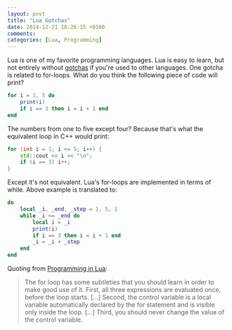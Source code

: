 ```yaml
---
layout: post
title: "Lua Gotchas"
date: 2014-12-21 18:26:15 +0100
comments:
categories: [Lua, Programming]
---
```


Lua is one of my favorite programming languages. Lua is easy to learn, but not
entirely without [gotchas][1] if you're used to other languages. One gotcha is
related to for-loops. What do you think the following piece of code will
print?

<!--more-->

```lua
for i = 1, 5 do
	print(i)
	if i == 3 then i = i + 1 end
end
```

The numbers from one to five except four? Because that's what the equivalent
loop in C++ would print:

```c++
for (int i = 1; i <= 5; i++) {
	std::cout << i << "\n";
	if (i == 3) i++;
}
```

Except it's not equivalent. Lua's for-loops are implemented in terms of while.
Above example is translated to:

```lua
do
	local _i, _end, _step = 1, 5, 1
	while _i <= _end do
		local i = _i
		print(i)
		if i == 3 then i = i + 1 end
		_i = _i + _step
	end
end
```

Quoting from [Programming in Lua][2]:

<blockquote>The for loop has some subtleties that you should learn in order to
make good use of it. First, all three expressions are evaluated once, before
the loop starts. [...] Second, the control variable is a local variable
automatically declared by the for statement and is visible only inside the
loop. [...] Third, you should never change the value of the control
variable.</blockquote>

<!--References-->

[1]: http://www.luafaq.org/gotchas.html
[2]: http://www.lua.org/pil/4.3.4.html
